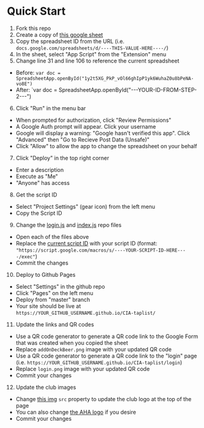 # Quick Start

1. Fork this repo
2. Create a copy of [this google sheet](https://docs.google.com/spreadsheets/d/1y2t5XG_PkP_vOl66ghIpP1yk6WuhaZ0u8bPeNA-vo8E)
3. Copy the spreadsheet ID from the URL (i.e. `docs.google.com/spreadsheets/d/----THIS-VALUE-HERE----/`)
4. In the sheet, select "App Script" from the "Extension" menu
5. Change line 31 and line 106 to reference the current spreadsheet
  - Before:  `var doc = SpreadsheetApp.openById("1y2t5XG_PkP_vOl66ghIpP1yk6WuhaZ0u8bPeNA-vo8E")`
  - After: `var doc = SpreadsheetApp.openById("---YOUR-ID-FROM-STEP-2---")
6. Click "Run" in the menu bar
  - When prompted for authorization, click "Review Permissions"
  - A Google Auth prompt will appear. Click your username
  - Google will display a warning: "Google hasn't verified this app". Click "Advanced" then "Go to Recieve Post Data (Unsafe)"
  - Click "Allow" to allow the app to change the spreadsheet on your behalf
7. Click "Deploy" in the top right corner
  - Enter a description
  - Execute as "Me"
  - "Anyone" has access
8. Get the script ID
  - Select "Project Settings" (gear icon) from the left menu
  - Copy the Script ID
9. Change the [login.js](./login.js) and [index.js](./index.js) repo files
  - Open each of the files above
  - Replace the [current script ID](https://github.com/prphntm63/CIA-taplist/blob/2425d2dfd8b0cfabb73147f6c25d0d810064e3c6/index.js#L3) with your script ID (format: `"https://script.google.com/macros/s/----YOUR-SCRIPT-ID-HERE----/exec"`)
  - Commit the changes
10. Deploy to Github Pages
  - Select "Settings" in the github repo
  - Click "Pages" on the left menu
  - Deploy from "master" branch
  - Your site should be live at `https://YOUR_GITHUB_USERNAME.github.io/CIA-taplist/`
11. Update the links and QR codes
  - Use a QR code generator to generate a QR code link to the Google Form that was created when you copied the sheet
  - Replace `addOnDeckBeer.png` image with your updated QR code
  - Use a QR code generator to generate a QR code link to the "login" page (i.e. `https://YOUR_GITHUB_USERNAME.github.io/CIA-taplist/login`)
  - Replace `login.png` image with your updated QR code
  - Commit your changes
12. Update the club images
  - Change [this img](https://github.com/prphntm63/CIA-taplist/blob/2425d2dfd8b0cfabb73147f6c25d0d810064e3c6/index.html#L17) `src` property to update the club logo at the top of the page
  - You can also change [the AHA logo](https://github.com/prphntm63/CIA-taplist/blob/2425d2dfd8b0cfabb73147f6c25d0d810064e3c6/index.html#LL22C23-L22C23) if you desire
  - Commit your changes
